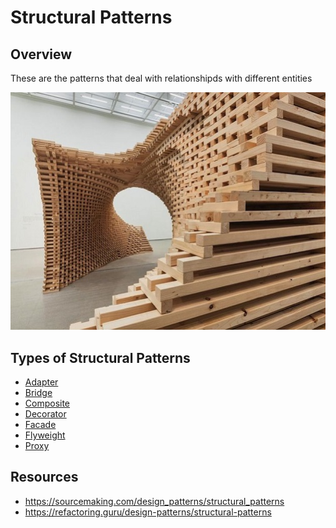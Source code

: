 # Structural Patterns

## Overview

These are the patterns that deal with relationshipds with different entities


![](./structuralpatterns.jpg)

## Types of Structural Patterns
- [Adapter](./Adapter)
- [Bridge](./Bridge)
- [Composite](./Composite)
- [Decorator](./Decorator)
- [Facade](./Facade)
- [Flyweight](./FlyWeight)
- [Proxy](./Proxy)

## Resources
- https://sourcemaking.com/design_patterns/structural_patterns
- https://refactoring.guru/design-patterns/structural-patterns
